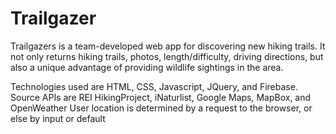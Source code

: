 # Trailgazer

Trailgazers is a team-developed web app for discovering new hiking trails.  It not only returns hiking trails, photos, length/difficulty, driving directions, but also a unique advantage of providing wildlife sightings in the area.

Technologies used are HTML, CSS, Javascript, JQuery, and Firebase. 
Source APIs are REI HikingProject, iNaturlist, Google Maps, MapBox, and OpenWeather
User location is determined by a request to the browser, or else by input or default

